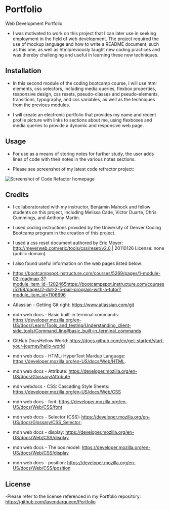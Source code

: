 # Portfolio

Web Development Portfolio

- I was motivated to work on this project that I can later use in seeking employment in the field of web development. The project required the use of mockup language and how to write a README document, such as this one, as well as htmlpreviously taught new coding practices and was thereby challenging and useful in learning these new techniques.

## Installation

- In this second module of the coding bootcamp course, I will use html elements, css selectors, including media queries, flexbox properties, responsive design, css resets, pseudo-classes and pseudo-elements, transitions, typography, and css variables, as well as the techniques from the previous modules.

- I will create an electronic portfolio that provides my name and recent profile picture with links to sections about me, using flexboxes and media queries to provide a dynamic and responsive web page.

## Usage

- For use as a means of storing notes for further study, the user adds lines of code with their notes in the various notes sections.

- Please see screenshot of my latest code refractor project:

![Screenshot of Code Refactor homepage](images/screenshot.jpg)

## Credits

- I collaboratorated with my instructor, Benjamin Mahock and fellow students on this project, including Melissa Cade, Victor Duarte, Chris Cummings, and Anthony Martin.

- I used coding instructions provided by the University of Denver Coding Bootcamp program in the creation of this project.

- I used a css reset document authored by Eric Meyer: http://meyerweb.com/eric/tools/css/reset/v2.0 | 20110126 License: none (public domain)

- I also found useful information on the web pages listed below:

- https://bootcampspot.instructure.com/courses/5269/pages/1-module-02-roadmap-3?module_item_id=1202465https://bootcampspot.instructure.com/courses/5268/pages/2-dot-2-5-pair-program-with-a-tutor?module_item_id=1106696

- Atlassian - Getting Git right: https://www.atlassian.com/git

- mdn web docs - Basic built-in terminal commands: https://developer.mozilla.org/en-US/docs/Learn/Tools_and_testing/Understanding_client-side_tools/Command_line#basic_built-in_terminal_commands

- GitHub DocsHellow World: https://docs.github.com/en/get-started/start-your-journey/hello-world

- mdn web docs - HTML: HyperText Mardup Language: https://developer.mozilla.org/en-US/docs/Web/HTML.

- mdn web docs - Attribute: https://developer.mozilla.org/en-US/docs/Glossary/Attribute

- mdn webdocs - CSS: Cascading Style Sheets: https://developer.mozilla.org/en-US/docs/Web/CSS

- mdn web docs - font: https://developer.mozilla.org/en-US/docs/Web/CSS/font

- mdn web docs - Selector (CSS): https://developer.mozilla.org/en-US/docs/Glossary/CSS_Selector;

- mdn web docs - display: https://developer.mozilla.org/en-US/docs/Web/CSS/display

- mdn web docs - The box model: https://developer.mozilla.org/en-US/docs/Web/CSS/display

- mdn web docs - position: https://developer.mozilla.org/en-US/docs/Web/CSS/position

## License

-Please refer to the license referenced in my Portfolio repository: https://github.com/lavendarqueen/Portfolio
